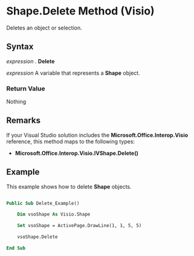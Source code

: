 
# Shape.Delete Method (Visio)

Deletes an object or selection.


## Syntax

 _expression_ . **Delete**

 _expression_ A variable that represents a **Shape** object.


### Return Value

Nothing


## Remarks

If your Visual Studio solution includes the  **Microsoft.Office.Interop.Visio** reference, this method maps to the following types:


-  **Microsoft.Office.Interop.Visio.IVShape.Delete()**
    

## Example

This example shows how to delete  **Shape** objects.


```vb
 
Public Sub Delete_Example()  
 
    Dim vsoShape As Visio.Shape  
 
    Set vsoShape = ActivePage.DrawLine(1, 1, 5, 5)  
 
    vsoShape.Delete  
 
End Sub
```

